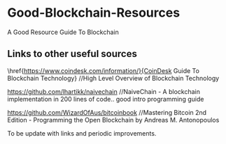 # Good-Blockchain-Resources
A Good Resource Guide To Blockchain

## Links to other useful sources


\href{https://www.coindesk.com/information/}{CoinDesk Guide To Blockchain Technology} //High Level Overview of Blockchain Technology

https://github.com/lhartikk/naivechain //NaiveChain - A blockchain implementation in 200 lines of code.. good intro programming guide

https://github.com/WizardOfAus/bitcoinbook //Mastering Bitcoin 2nd Edition - Programming the Open Blockchain by  Andreas M. Antonopoulos

To be update with links and periodic improvements.
